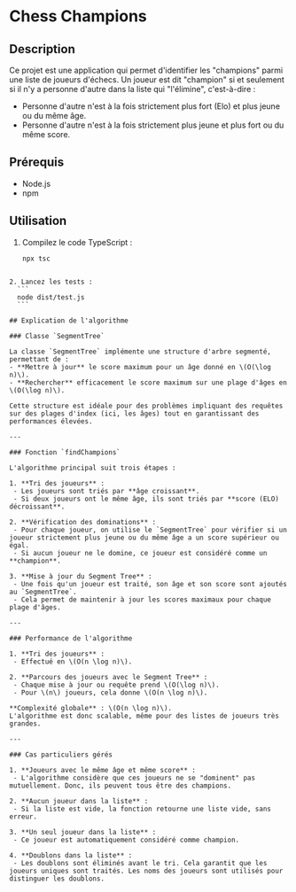 # Chess Champions

## Description
Ce projet est une application qui permet d'identifier les "champions" parmi une liste de joueurs d'échecs. Un joueur est dit "champion" si et seulement si il n'y a personne d'autre dans la liste qui "l'élimine", c'est-à-dire :
- Personne d'autre n'est à la fois strictement plus fort (Elo) et plus jeune ou du même âge.
- Personne d'autre n'est à la fois strictement plus jeune et plus fort ou du même score.



## Prérequis
- Node.js
- npm


## Utilisation
1. Compilez le code TypeScript :
    ```
    npx tsc
  ```

2. Lancez les tests :
    ```
    node dist/test.js
    ```

## Explication de l'algorithme

### Classe `SegmentTree`

La classe `SegmentTree` implémente une structure d'arbre segmenté, permettant de :
- **Mettre à jour** le score maximum pour un âge donné en \(O(\log n)\).
- **Rechercher** efficacement le score maximum sur une plage d'âges en \(O(\log n)\).

Cette structure est idéale pour des problèmes impliquant des requêtes sur des plages d'index (ici, les âges) tout en garantissant des performances élevées.

---

### Fonction `findChampions`

L'algorithme principal suit trois étapes :

1. **Tri des joueurs** :
   - Les joueurs sont triés par **âge croissant**.
   - Si deux joueurs ont le même âge, ils sont triés par **score (ELO) décroissant**.

2. **Vérification des dominations** :
   - Pour chaque joueur, on utilise le `SegmentTree` pour vérifier si un joueur strictement plus jeune ou du même âge a un score supérieur ou égal.
   - Si aucun joueur ne le domine, ce joueur est considéré comme un **champion**.

3. **Mise à jour du Segment Tree** :
   - Une fois qu'un joueur est traité, son âge et son score sont ajoutés au `SegmentTree`.
   - Cela permet de maintenir à jour les scores maximaux pour chaque plage d'âges.

---

### Performance de l'algorithme

1. **Tri des joueurs** :
   - Effectué en \(O(n \log n)\).

2. **Parcours des joueurs avec le Segment Tree** :
   - Chaque mise à jour ou requête prend \(O(\log n)\).
   - Pour \(n\) joueurs, cela donne \(O(n \log n)\).

**Complexité globale** : \(O(n \log n)\).  
L'algorithme est donc scalable, même pour des listes de joueurs très grandes.

---

### Cas particuliers gérés

1. **Joueurs avec le même âge et même score** :
   - L'algorithme considère que ces joueurs ne se "dominent" pas mutuellement. Donc, ils peuvent tous être des champions.

2. **Aucun joueur dans la liste** :
   - Si la liste est vide, la fonction retourne une liste vide, sans erreur.

3. **Un seul joueur dans la liste** :
   - Ce joueur est automatiquement considéré comme champion.

4. **Doublons dans la liste** :
   - Les doublons sont éliminés avant le tri. Cela garantit que les joueurs uniques sont traités. Les noms des joueurs sont utilisés pour distinguer les doublons.





